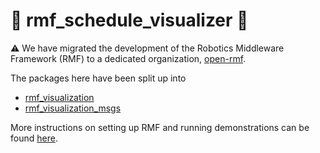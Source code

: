 # :no_entry_sign: rmf_schedule_visualizer :no_entry_sign:

:warning: We have migrated the development of the Robotics Middleware Framework (RMF) to a dedicated organization, [open-rmf](https://github.com/open-rmf).

The packages here have been split up into
* [rmf_visualization](https://github.com/open-rmf/rmf_visualization)
* [rmf_visualization_msgs](https://github.com/open-rmf/rmf_visualization_msgs)

More instructions on setting up RMF and running demonstrations can be found [here](https://github.com/open-rmf/rmf).
